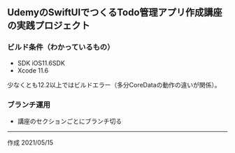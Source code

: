 ## UdemyのSwiftUIでつくるTodo管理アプリ作成講座の実践プロジェクト

### ビルド条件（わかっているもの）
* SDK iOS11.6SDK
* Xcode 11.6

少なくとも12.2以上ではビルドエラー（多分CoreDataの動作の違いが関係）。

### ブランチ運用
* 講座のセクションごとにブランチ切る

---
作成
2021/05/15
